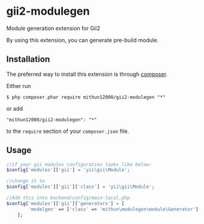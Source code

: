 gii2-modulegen
==============

Module generation extension for Gii2

By using this extension, you can generate pre-build module.

## Installation

The preferred way to install this extension is through [composer](http://getcomposer.org/download/).

Either run

```
$ php composer.phar require mithun12000/gii2-modulegen "*"
```

or add

```
"mithun12000/gii2-modulegen": "*"
```

to the ```require``` section of your `composer.json` file.

## Usage

```php
//if your gii modules configuration looks like below:
$config['modules']['gii'] = 'yii\gii\Module';

//change it to
$config['modules']['gii']['class'] = 'yii\gii\Module';
```

```php
//Add this into backend/config/main-local.php
$config['modules']['gii']['generators'] = [
        'modelgen' => ['class' => 'mithun\modulegen\module\Generator']
    ];
```